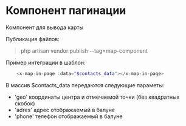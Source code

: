 # Компонент пагинации

Компонент для вывода карты

Публикация файлов:

>php artisan vendor:publish --tag=map-component

Пример интеграции в шаблон:

```php
    <x-map-in-page :data="$contacts_data"></x-map-in-page>
```

В массив $contacts_data передаются следующие параметы:
- 'geo' координаты центра и отмечаемой точки (без квадратных скобок)
- 'adres' адрес отображаемый в балуне
- 'phone' телефон отображаемый в балуне

